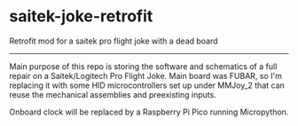 # saitek-joke-retrofit
Retrofit mod for a saitek pro flight joke with a dead board

----

Main purpose of this repo is storing the software and schematics of a full repair on a Saitek/Logitech Pro Flight Joke. Main board was FUBAR, so I'm replacing it with some HID microcontrollers set up under MMJoy_2 that can reuse the mechanical assemblies and preexisting inputs.

Onboard clock will be replaced by a Raspberry Pi Pico running Micropython.
